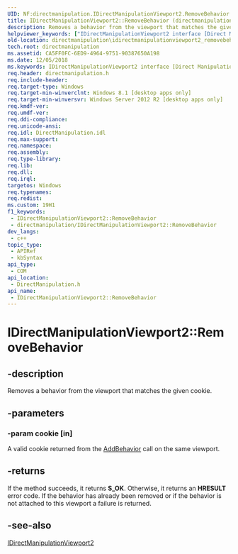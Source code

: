 ```yaml
---
UID: NF:directmanipulation.IDirectManipulationViewport2.RemoveBehavior
title: IDirectManipulationViewport2::RemoveBehavior (directmanipulation.h)
description: Removes a behavior from the viewport that matches the given cookie.
helpviewer_keywords: ["IDirectManipulationViewport2 interface [Direct Manipulation]","RemoveBehavior method","IDirectManipulationViewport2.RemoveBehavior","IDirectManipulationViewport2::RemoveBehavior","RemoveBehavior","RemoveBehavior method [Direct Manipulation]","RemoveBehavior method [Direct Manipulation]","IDirectManipulationViewport2 interface","directmanipulation.idirectmanipulationviewport2_removebehavior","directmanipulation/IDirectManipulationViewport2::RemoveBehavior"]
old-location: directmanipulation\idirectmanipulationviewport2_removebehavior.htm
tech.root: directmanipulation
ms.assetid: CA5FF0FC-6ED9-4964-9751-90387650A198
ms.date: 12/05/2018
ms.keywords: IDirectManipulationViewport2 interface [Direct Manipulation],RemoveBehavior method, IDirectManipulationViewport2.RemoveBehavior, IDirectManipulationViewport2::RemoveBehavior, RemoveBehavior, RemoveBehavior method [Direct Manipulation], RemoveBehavior method [Direct Manipulation],IDirectManipulationViewport2 interface, directmanipulation.idirectmanipulationviewport2_removebehavior, directmanipulation/IDirectManipulationViewport2::RemoveBehavior
req.header: directmanipulation.h
req.include-header: 
req.target-type: Windows
req.target-min-winverclnt: Windows 8.1 [desktop apps only]
req.target-min-winversvr: Windows Server 2012 R2 [desktop apps only]
req.kmdf-ver: 
req.umdf-ver: 
req.ddi-compliance: 
req.unicode-ansi: 
req.idl: DirectManipulation.idl
req.max-support: 
req.namespace: 
req.assembly: 
req.type-library: 
req.lib: 
req.dll: 
req.irql: 
targetos: Windows
req.typenames: 
req.redist: 
ms.custom: 19H1
f1_keywords:
 - IDirectManipulationViewport2::RemoveBehavior
 - directmanipulation/IDirectManipulationViewport2::RemoveBehavior
dev_langs:
 - c++
topic_type:
 - APIRef
 - kbSyntax
api_type:
 - COM
api_location:
 - DirectManipulation.h
api_name:
 - IDirectManipulationViewport2::RemoveBehavior
---
```


# IDirectManipulationViewport2::RemoveBehavior


## -description

Removes a behavior from the viewport that matches the given cookie.

## -parameters

### -param cookie [in]

A valid cookie returned from the <a href="/previous-versions/windows/desktop/api/directmanipulation/nf-directmanipulation-idirectmanipulationviewport2-addbehavior">AddBehavior</a> call on the same viewport.

## -returns

If the method succeeds, it returns <b>S_OK</b>. Otherwise, it returns an <b>HRESULT</b> error code. If the behavior has already been removed or if the behavior is not attached to this viewport a failure is returned.

## -see-also

<a href="/previous-versions/windows/desktop/api/directmanipulation/nn-directmanipulation-idirectmanipulationviewport2">IDirectManipulationViewport2</a>

